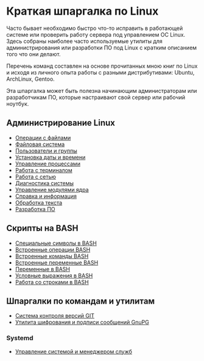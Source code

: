 # Краткая шпаргалка по Linux
Часто бывает необходимо быстро что-то исправить в работающей системе или проверить работу сервера под управлением ОС Linux. Здесь собраны наиболее часто используемые утилиты для администрирования или разработки ПО под Linux с кратким описанием того что они делают.

Перечень команд составлен на основе прочитанных мною книг по Linux и исходя из личного опыта работы с разными дистрибутивами: Ubuntu, ArchLinux, Gentoo.

Эта шпаргалка может быть полезна начинающим администраторам или разработчикам ПО, которые настраивают свой сервер или рабочий ноутбук.

## Администрирование Linux
   * [Операции с файлами](files.md)
   * [Файловая система](filesystem.md)
   * [Пользователи и группы](users.md)
   * [Установка даты и времени](time.md)
   * [Управление процессами](process.md)
   * [Работа с терминалом](terminal.md)
   * [Работа с сетью](network.md)
   * [Диагностика системы](system.md)
   * [Управление модулями ядра](kernel-modules.md)
   * [Справка и информация](help.md)
   * [Обработка текста](text.md)
   * [Разработка ПО](development.md)

## Скрипты на BASH
   * [Специальные символы в BASH](bash/special-symbols.md)
   * [Встроенные операции BASH](bash/operations.md)
   * [Встроенные команды BASH](bash/builtins.md)
   * [Встроенные переменные BASH](bash/shell-variables.md)
   * [Переменные в BASH](bash/variables.md)
   * [Условные выражения в BASH](bash/conditional-expressions.md)
   * [Работа со строками в BASH](bash/string-operations.md)

## Шпаргалки по командам и утилитам
   * [Система контроля версий GIT](tools/git.md)
   * [Утилита шифрования и подписи сообщений GnuPG](tools/gpg.md)
### Systemd
   * [Управление системой и менеджером служб](tools/systemd/systemctl.md)
